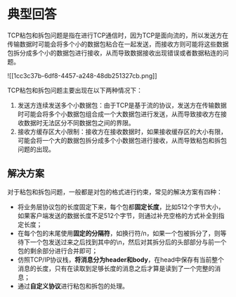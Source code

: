 # 典型回答


TCP粘包和拆包问题是指在进行TCP通信时，因为TCP是面向流的，所以发送方在传输数据时可能会将多个小的数据包粘合在一起发送，而接收方则可能将这些数据包拆分成多个小的数据包进行接收，从而导致数据接收出现错误或者数据粘连的问题。



![[1cc3c37b-6df8-4457-a248-48db251327cb.png]]



TCP粘包和拆包问题主要出现在以下两种情况下：

1. 发送方连续发送多个小数据包：由于TCP是基于流的协议，发送方在传输数据时可能会将多个小数据包组合成一个大数据包进行发送，从而导致接收方在接收数据时无法区分不同数据包之间的界限。
2. 接收方缓存区大小限制：接收方在接收数据时，如果接收缓存区的大小有限，可能会将一个大的数据包拆分成多个小数据包进行接收，从而导致粘包和拆包问题的出现。



## 解决方案
<font style="color:rgb(25, 25, 25);">对于粘包和拆包问题，一般都是对包的格式进行约束，常见的解决方案有四种：</font>

+ <font style="color:rgb(25, 25, 25);">将业务层协议包的长度固定下来，每个包都</font>**<font style="color:rgb(25, 25, 25);">固定长度</font>**<font style="color:rgb(25, 25, 25);">，比如512个字节大小，如果客户端发送的数据长度不足512个字节，则通过补充空格的方式补全到指定长度；</font>
+ <font style="color:rgb(25, 25, 25);">在每个包的末尾使用</font>**<font style="color:rgb(25, 25, 25);">固定的分隔符</font>**<font style="color:rgb(25, 25, 25);">，如换行符/n，如果一个包被拆分了，则等待下一个包发送过来之后找到其中的\n，然后对其拆分后的头部部分与前一个包的剩余部分进行合并即可；</font>
+ <font style="color:rgb(25, 25, 25);">仿照TCP/IP协议栈，</font>**<font style="color:rgb(25, 25, 25);">将消息分为header和body</font>**<font style="color:rgb(25, 25, 25);">，在head中保存有当前整个消息的长度，只有在读取到足够长度的消息之后才算是读到了一个完整的消息；</font>
+ <font style="color:rgb(25, 25, 25);">通过</font>**<font style="color:rgb(25, 25, 25);">自定义协议</font>**<font style="color:rgb(25, 25, 25);">进行粘包和拆包的处理。</font>

